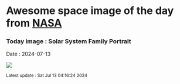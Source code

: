 
# Awesome space image of the day from [NASA](https://api.nasa.gov/)

### Today image : Solar System Family Portrait
Date : 2024-07-13

![](https://apod.nasa.gov/apod/image/2407/ssportrait_vg1.jpg)

<small>Latest update : Sat Jul 13 04:16:24 2024</small>
        